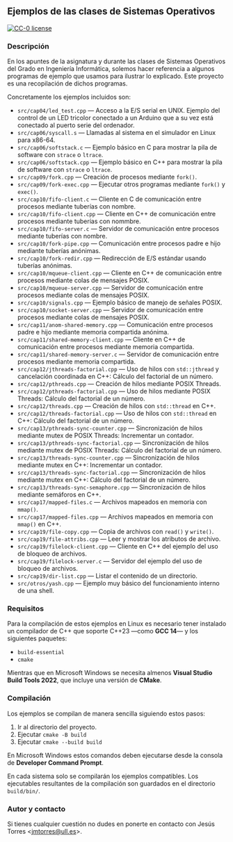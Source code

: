 ## Ejemplos de las clases de Sistemas Operativos

[![CC-0 license](https://img.shields.io/badge/License-CC--0-blue.svg)](https://creativecommons.org/publicdomain/zero/1.0)

### Descripción

En los apuntes de la asignatura y durante las clases de Sistemas Operativos del Grado en Ingeniería Informática, solemos hacer referencia a algunos programas de ejemplo que usamos para ilustrar lo explicado.
Este proyecto es una recopilación de dichos programas.

Concretamente los ejemplos incluidos son:

 * `src/cap04/led_test.cpp` — Acceso a la E/S serial en UNIX. Ejemplo del control de un LED tricolor conectado a un Arduino que a su vez está conectado al puerto serie del ordenador.
 * `src/cap06/syscall.s` — Llamadas al sistema en el simulador en Linux para x86-64.
 * `src/cap06/softstack.c` — Ejemplo básico en C para mostrar la pila de software con `strace` o `ltrace`.
 * `src/cap06/softstack.cpp` — Ejemplo básico en C++ para mostrar la pila de software con `strace` o `ltrace`.
 * `src/cap09/fork.cpp` — Creación de procesos mediante `fork()`.
 * `src/cap09/fork-exec.cpp` — Ejecutar otros programas mediante `fork()` y `exec()`.
 * `src/cap10/fifo-client.c` — Cliente en C de comunicación entre procesos mediante tuberías con nombre.
 * `src/cap10/fifo-client.cpp` — Cliente en C++ de comunicación entre procesos mediante tuberías con nommbre.
 * `src/cap10/fifo-server.c` — Servidor de comunicación entre procesos mediante tuberías con nombre.
 * `src/cap10/fork-pipe.cpp` — Comunicación entre procesos padre e hijo mediante tuberías anónimas.
 * `src/cap10/fork-redir.cpp` — Redirección de E/S estándar usando tuberías anónimas.
 * `src/cap10/mqueue-client.cpp` — Cliente en C++ de comunicación entre procesos mediante colas de mensajes POSIX.
 * `src/cap10/mqueue-server.cpp` — Servidor de comunicación entre procesos mediante colas de mensajes POSIX.
 * `src/cap10/signals.cpp` — Ejemplo básico de manejo de señales POSIX.
 * `src/cap10/socket-server.cpp` — Servidor de comunicación entre procesos mediante colas de mensajes POSIX.
 * `src/cap11/anom-shared-memory.cpp` — Comunicación entre procesos padre e hijo mediante memoria compartida anónima.
 * `src/cap11/shared-memory-client.cpp` — Cliente en C++ de comunicación entre procesos mediante memoria compartida.
 * `src/cap11/shared-memory-server.c` — Servidor de comunicación entre procesos mediante memoria compartida.
 * `src/cap12/jthreads-factorial.cpp` — Uso de hilos con `std::jthread` y cancelación coordinada en C++: Cálculo del factorial de un número.
 * `src/cap12/pthreads.cpp` — Creación de hilos mediante POSIX Threads.
 * `src/cap12/pthreads-factorial.cpp` — Uso de hilos mediante POSIX Threads: Cálculo del factorial de un número.
 * `src/cap12/threads.cpp` — Creación de hilos con `std::thread` en C++.
 * `src/cap12/threads-factorial.cpp` — Uso de hilos con `std::thread` en C++: Cálculo del factorial de un número.
 * `src/cap13/pthreads-sync-counter.cpp` — Sincronización de hilos mediante mutex de POSIX Threads: Incrementar un contador.
 * `src/cap13/pthreads-sync-factorial.cpp` — Sincronización de hilos mediante mutex de POSIX Threads: Cálculo del factorial de un número.
 * `src/cap13/threads-sync-counter.cpp` — Sincronización de hilos mediante mutex en C++: Incrementar un contador.
 * `src/cap13/threads-sync-factorial.cpp` — Sincronización de hilos mediante mutex en C++: Cálculo del factorial de un número.
 * `src/cap13/threads-sync-semaphore.cpp` — Sincronización de hilos mediante semáforos en C++.
 * `src/cap17/mapped-files.c` — Archivos mapeados en memoria con `mmap()`.
 * `src/cap17/mapped-files.cpp` — Archivos mapeados en memoria con `mmap()` en C++.
 * `src/cap19/file-copy.cpp` — Copia de archivos con `read()` y `write()`.
 * `src/cap19/file-attribs.cpp` — Leer y mostrar los atributos de archivo.
 * `src/cap19/filelock-client.cpp` — Cliente en C++ del ejemplo del uso de bloqueo de archivos.
 * `src/cap19/filelock-server.c` — Servidor del ejemplo del uso de bloqueo de archivos.
 * `src/cap19/dir-list.cpp` — Listar el contenido de un directorio.
 * `src/otros/yash.cpp` — Ejemplo muy básico del funcionamiento interno de una shell.

### Requisitos

Para la compilación de estos ejemplos en Linux es necesario tener instalado un compilador de C++ que soporte C++23 —como **GCC 14**— y los siguientes paquetes:

 * `build-essential`
 * `cmake`

Mientras que en Microsoft Windows se necesita almenos **Visual Studio Build Tools 2022**, que incluye una versión de **CMake**.

### Compilación

Los ejemplos se compilan de manera sencilla siguiendo estos pasos:

 1. Ir al directorio del proyecto.
 2. Ejecutar `cmake -B build`
 3. Ejecutar `cmake --build build`

En Microsoft Windows estos comandos deben ejecutarse desde la consola de **Developer Command Prompt**.

En cada sistema solo se compilarán los ejemplos compatibles.
Los ejecutables resultantes de la compilación son guardados en el directorio `build/bin/`.

### Autor y contacto

Si tienes cualquier cuestión no dudes en ponerte en contacto con Jesús Torres <[jmtorres@ull.es](mailto:jmtorres@ull.es)>.
